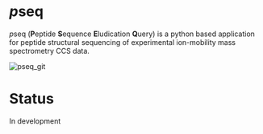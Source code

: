 # *p*seq
*p*seq (**P**eptide **S**equence **E**ludication **Q**uery) is a python based application for peptide structural sequencing of experimental ion-mobility mass spectrometry CCS data. 

![pseq_git](https://github.com/user-attachments/assets/93381ade-0a30-486b-8253-497d0c83a8be)


# Status
In development
